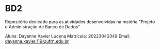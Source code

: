 # BD2
Repositório dedicado para as atividades desenvolvidas na matéria "Projeto e Administração de Banco de Dados"

Aluna: Dayanne Xavier Lucena
Matrícula: 20220043049
Email: dayanne.xavier.119@ufrn.edu.br
